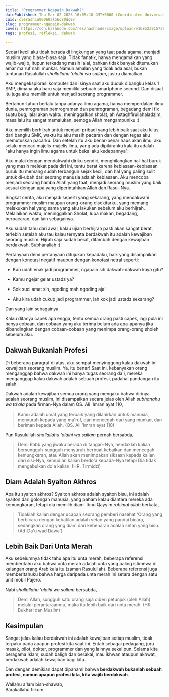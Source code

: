 ```yaml
---
title: "Programmer Ngapain Dakwah?"
datePublished: Thu Mar 02 2023 16:05:10 GMT+0000 (Coordinated Universal Time)
cuid: clerashcu00060al56o80dq9v
slug: programmer-ngapain-dakwah
cover: https://cdn.hashnode.com/res/hashnode/image/upload/v1685239157261/5b5bcb84-7b81-4299-aff5-fd4e4aeca299.png
tags: profesi, refleksi, dakwah

---
```


Sedari kecil aku tidak berada di lingkungan yang taat pada agama, menjadi muslim yang biasa-biasa saja. Tidak fanatik, hanya mengamalkan yang wajib-wajib, itupun terkadang masih lalai, bahkan tidak banyak ditemukan amar ma'ruf nahi munkar. Namun amalan yang tidak ada asal, bukan tuntunan Rasulullah *shallallahu 'alaihi wa sallam*, justru diamalkan.

Aku mengeksplorasi komputer dan isinya saat aku duduk dibangku kelas 1 SMP, dimana aku baru saja memiliki sebuah smartphone second. Dan disaat itu juga aku memilih untuk menjadi seorang programmer.

Bertahun-tahun berlalu tanpa adanya ilmu agama, hanya memperdalam ilmu dunia, pemrograman pemrograman dan pemrograman, begadang demi fix suatu bug, lalai akan waktu, meninggalkan sholat, ah Astaghfirullahaladzim, masa lalu itu sangat memalukan, semoga Allah mengampuniku :)

Aku memilih berhijrah untuk menjadi pribadi yang lebih baik saat aku lulus dari bangku SMK, waktu itu aku masih pacaran dan dengan tegas aku memutuskan pacarku. Dan setelah itu aku benar-benar haus akan ilmu, aku selalu mencari majelis-majelis ilmu, yang ada dipikiranku kala itu adalah "aku hanya ingin ilmu agama untuk bekal aku kedepannya".

Aku mulai dengan mendakwahi diriku sendiri, menghilangkan hal-hal buruk yang masih melekat pada diri ini, tentu berat karena kebiasaan-kebiasaan buruk itu memang sudah terbangun sejak kecil, dan hal yang paling sulit untuk di-ubah dari seorang manusia adalah kebiasaan. Aku mencoba menjadi seorang hamba Allah yang taat, menjadi seorang muslim yang baik sesuai dengan apa yang diperintahkan Allah dan Rasul-Nya.

Singkat cerita, aku menjadi seperti yang sekarang, yang mendakwahi programmer muslim maupun orang-orang disekitarku, yang memang melakukan hal yang sama yang aku lakukan sebelum aku berhijrah. Melalaikan waktu, meninggalkan Sholat, lupa makan, begadang, berpacaran, dan lain sebagainya.

Aku sudah tahu dari awal, kalau ujian berhijrah pasti akan sangat berat, terlebih setelah aku tau kalau ternyata berdakwah itu adalah kewajiban seorang muslim. Hijrah saja sudah berat, ditambah dengan kewajiban berdakwah, Subhanallah :)

Pertanyaan demi pertanyaan ditujukan kepadaku, baik yang disampaikan dengan konotasi negatif maupun dengan konotasi netral seperti:

* Kan udah enak jadi programmer, ngapain sih dakwah-dakwah kaya gitu?
    
* Kamu ngejar gelar ustadz ya?
    
* Sok suci amat sih, ngoding mah ngoding aja!
    
* Aku kira udah cukup jadi programmer, lah kok jadi ustadz sekarang?
    

Dan yang lain sebagainya.

Kalau ditanya capek apa engga, tentu semua orang pasti capek, lagi pula ini hanya cobaan, dan cobaan yang aku terima belum ada apa-apanya jika dibandingkan dengan cobaan-cobaan yang menimpa orang-orang sholeh sebelum aku.

## Dakwah Bukanlah Profesi

Di beberapa paragraf di atas, aku sempat menyinggung kalau dakwah ini kewajiban seorang muslim. Ya, itu benar! Saat ini, kebanyakan orang menganggap bahwa dakwah ini hanya tugas seorang da'i, mereka menganggap kalau dakwah adalah sebuah profesi, padahal pandangan itu salah.

Dakwah adalah kewajiban semua orang yang mengaku bahwa dirinya adalah seorang muslim, ini disampaikan secara jelas oleh Allah *subhanahu wa ta'ala* pada firman-Nya dalam QS. Ali 'Imran ayat 110,

> Kamu adalah umat yang terbaik yang dilahirkan untuk manusia, menyuruh kepada yang ma'ruf, dan mencegah dari yang munkar, dan beriman kepada Allah. (QS. Ali 'Imran ayat 110)

Pun Rasulullah *shallallahu 'alaihi wa sallam* pernah bersabda,

> Demi Rabb yang jiwaku berada di tangan-Nya, hendaklah kalian bersungguh-sungguh menyuruh berbuat kebaikan dan mencegah kemungkaran, atau Allah akan menimpakan siksaan kepada kalian dari sisi-Nya, kemudian kalian berdo'a kepada-Nya tetapi Dia tidak mengabulkan do'a kalian. (HR. Tirmidzi)

## Diam Adalah Syaiton Akhros

Apa itu syaiton akhros? Syaiton akhros adalah syaiton bisu, ini adalah syaiton dari golongan manusia, yang paham kalau diantara mereka ada kemungkaran, tetapi dia memilih diam. Ibnu Qayyim *rahimahullah* berkata,

> Tidaklah kalian dengar ucapan seorang pemberi nasehat 'Orang yang berbicara dengan kebatilan adalah setan yang pandai bicara, sedangkan orang yang diam dari kebenaran adalah setan yang bisu. (Ad-Da'u wad Dawa')

## Lebih Baik Dari Unta Merah

Aku sebelumnya tidak tahu apa itu unta merah, beberapa referensi memberitahu aku bahwa unta merah adalah unta yang paling istimewa di kalangan orang Arab kala itu (zaman Rasulullah). Beberapa referensi juga memberitahuku bahwa harga daripada unta merah ini setara dengan satu unit mobil Pajero.

Nabi *shallallahu 'alaihi wa sallam* bersabda,

> Demi Allah, sungguh satu orang saja diberi petunjuk (oleh Allah) melalui perantaraanmu, maka itu lebih baik dari unta merah. (HR. Bukhari dan Muslim)

## Kesimpulan

Sangat jelas kalau berdakwah ini adalah kewajiban setiap muslim, tidak terpaku pada apapun profesi kita saat ini. Entah sebagai pedagang, juru masak, pilot, dokter, programmer dan yang lainnya sekalipun. Selama kita beragama Islam, sudah baligh dan berakal, mau ikhwan ataupun akhwat, berdakwah adalah kewajiban bagi kita.

Dan dengan demikian dapat dipahami bahwa **berdakwah bukanlah sebuah profesi, namun apapun profesi kita, kita wajib berdakwah**.

Wallahu a'lam bish-shawab,  
Barakallahu fiikum.